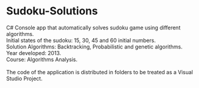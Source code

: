 # Sudoku-Solutions
C# Console app that automatically solves sudoku game using different algorithms.</br>
Initial states of the sudoku: 15, 30, 45 and 60 initial numbers. <br/>
Solution Algorithms: Backtracking, Probabilistic and genetic algorithms. <br/>
Year developed: 2013. <br/>
Course: Algorithms Analysis. <br/>
<br/>
The code of the application is distributed in folders to be treated as a Visual Studio Project.
